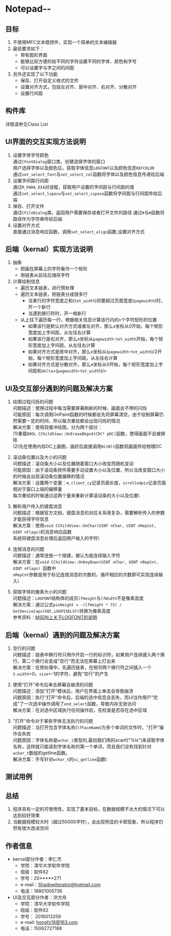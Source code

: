 Notepad--
===================

目标
-------------------
1. 不使用MFC文本框控件，实现一个简单的文本编辑器
2. 最低要求如下：
    * 带有图形界面
    * 能够比较方便的给不同的字符设置不同的字体、颜色和字号
    * 可以设置字与字之间的间距
3. 另外还实现了以下功能
    * 保存、打开自定义格式的文件
    * 设置对齐方式，包括左对齐、居中对齐、右对齐、分散对齐
    * 设置行间距

构件库
-------------------
详情请参见Class List

UI界面的交互实现方法说明
-------------------
1. 设置字体字号颜色 \
通过`CFontDialog`窗口类，创建选择字体的窗口 \
用户选择字体以及颜色后，获取字体信息`LOGFONT`以及颜色信息`REFCOLOR`\
通过`set_select_font`与`set_select_col`函数将字体以及颜色信息传递给后端
2. 设置字间距行间距 \
通过`M_PARA_DIA`对话框，获取用户设置的字间距与行间距的值 \
通过`set_select_lspace`与`set_select_cspace`函数将字间距与行间距传给后端
3. 保存、打开文件 \
通过`CFileDialog`类，返回用户需要保存或者打开文件的路径
通过`#`与`#`函数将路径作为字符串传给后端
4. 设置对齐方式 \
直接通过消息响应函数，调用`set_select_align`函数,设置对齐方式

后端（kernal）实现方法说明
-------------------
1. 抽象
	- 把画在屏幕上的字符看作一个矩形
	- 用链表从前往后储存字符
2. 计算绘制信息
	- 遍历文本链表，进行预处理
	- 遍历文本链表，把链表分成很多行
		+ 当某行的字符宽度之和(`tot_width`)将要超过页面宽度(`pagewidth`)时，开一个新行
		+ 当遇到换行符时，开一格新行
	- 从上往下遍历每一行，根据相关信息计算该行内的`n`个字符矩形的位置
		+ 如果该行是默认对齐方式或者左对齐，那么x坐标从0开始，每个矩形宽度加上字间距，从左往右计算
		+ 如果该行是右对齐，那么x坐标从`pagewidth`-`tot_width`开始，每个矩形宽度加上字间距，从左往右计算
		+ 如果对齐方式是居中对齐，那么x坐标从(`pagewidth`-`tot_width`)/2开始，每个矩形宽度加上字间距，从左往右计算
		+ 如果对齐方式是分散对齐，那么x坐标从0开始，每个矩形宽度加上字间距和`delta`=(`pagewidth`-`tot_width`)/`n`

UI及交互部分遇到的问题及解决方案
-------------------
1. 绘图过程闪烁的问题 \
问题描述：使用过程中每当需要屏幕刷新的时候，画面会不停的闪烁 \
可能原因：每次调用OnPaint函数的时候都会先将屏幕清空，由于绘制屏幕仍然需要一定的时间，所以每次重绘都会出现闪烁的情况 \
解决方案：使用双缓冲绘图，分为两个部分：\
(1)重载`BOOL CChildView::OnEraseBkgnd(CDC* pDC)`函数，使得画面不会被擦除\
(2)先在使用内存DC上画图，画好后直接调用`BitBlt`函数将画面传给物理DC

2. 滚动条位置以及大小的问题\
问题描述：滚动条大小以及位置随着窗口大小改变而随机变动\
可能原因：由于滚动条控件需要手动设置大小以及位置，所以当改变窗口大小的时候会出现滚动条位置偏移的情况\
解决方案：设置两个变量：`m_client_cy`记录页面长度，`scrolledpix`记录页面相对于窗口上端的偏移量\
每次重绘的时候通过这两个量来重新计算滚动条的大小以及位置\

3. 解析用户传入的键盘消息\
问题描述：根据官方文档，键盘消息的对应关系很复杂，需要解析传入的参数才能获得字符信息\
解决方案：使用`void CChildView::OnChar(UINT nChar, UINT nRepCnt, UINT nFlags)`的消息响应函数\
系统将键盘消息处理后返回用户输入的字符\

4. 连按消息的问题\
问题描述：通常连按一个按键，被认为是连续输入字符\
解决方案：在`void CChildView::OnKeyDown(UINT nChar, UINT nRepCnt, UINT nFlags) `函数中\
`nRepCnt`参数是用于标记连按消息的次数的，循环相应的次数即可实现连续输入\

5. 获取字体的像素大小的问题\
问题描述：`LOGFONT`结构体的成员`lfHeight`与`lfWidth`不是像素高度\
解决方案：通过公式`pixHeight = -(lfHeight * 72) / GetDeviceCaps(hDC,LOGPIXELSY)`转换为像素高度\
参考资料：[MSDN上关于LOGFONT的说明](https://msdn.microsoft.com/zh-cn/library/bb773327.aspx)

后端（kernal）遇到的问题及解决方案
-------------------
1. 空行的问题 \
问题描述：链表中换行符只用作开启一行的标识符，如果用户连续键入两个换行，第二个换行会变成"空行"而无法在屏幕上打出来 \
解决方案：在预处理中，先遍历链表，在相邻两个换行符之间插入一个`S.width`=0，`size`=-1的字符，避免"空行"的产生

2. 使用"打开"命令后单击屏幕会崩溃的问题\
问题描述：添加"打开"模块后，用户在界面上单击会导致崩溃\
问题原因：执行"打开"命令后，后端的选中信息会丢失，而UI当作用户"完成"了一次选中操作调用了`end_select`函数，导致内存无效访问\
解决方案：在对选中区域执行任何操作前，先检查是否存在选中区域

3. "打开"命令对于某些字体无法执行的问题\
问题描述：当打开包含字体名称(`lfFaceName`)为多个单词的文件时，"打开"操作会失败\
问题原因：字体名称是`wchar_t`类型的,最初我们用的scanf("%ls")来读取字体名称，这样就只能读到字体名称的第一个单词，而且我们没有找到针对`wchar_t`数组的getline函数。\
解决方案：手写针对`wchar_t`的`si_getline`函数\

测试用例
-------------------

总结
-------------------
1. 程序具有一定的可使用性，实现了基本目标，在数据规模不太大的情况下可以达到较好效果
2. 当数据规模较大时（超过50000字符），会出现明显的卡顿现象，所以程序仍然有很大改进空间

作者信息
-------------------
* kernal部分作者：李仁杰
    * 学院：清华大学软件学院
    * 班级：软件62
    * 学号：20*****271
    * e-mail：ShadowIterator@hotmail.com
    * 电话：18801005736
* UI及交互部分作者：洪方舟
    * 学院：清华大学软件学院
    * 班级：软件62
    * 学号： 2016013259
    * e-mail: hongfz16@163.com
    * 电话：15062727188
